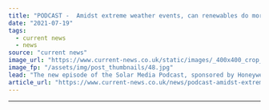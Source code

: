 ```yaml
---
title: "PODCAST -  Amidst extreme weather events, can renewables do more?"
date: "2021-07-19"
tags: 
  - current news
  - news
source: "current news"
image_url: "https://www.current-news.co.uk/static/images/_400x400_crop_center-center/Lightsource_Sunset_on_the_solar_farm.jpg"
image_fp: "/assets/img/post_thumbnails/48.jpg"
lead: "The new episode of the Solar Media Podcast, sponsored by Honeywell, is now available to stream, as we ponder whether renewables can be doing more as extreme weather events escalate."
article_url: "https://www.current-news.co.uk/news/podcast-amidst-extreme-weather-events-can-renewables-do-more?utm_source=rss-feeds&utm_medium=rss&utm_campaign=rss"
---
```


---
